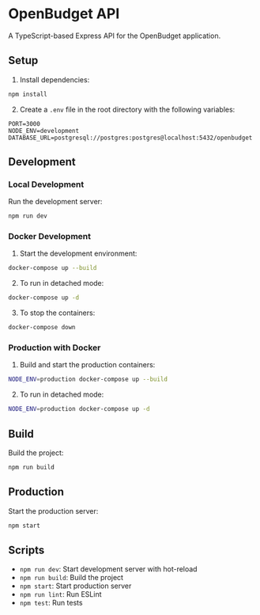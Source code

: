 # OpenBudget API

A TypeScript-based Express API for the OpenBudget application.

## Setup

1. Install dependencies:
```bash
npm install
```

2. Create a `.env` file in the root directory with the following variables:
```
PORT=3000
NODE_ENV=development
DATABASE_URL=postgresql://postgres:postgres@localhost:5432/openbudget
```

## Development

### Local Development
Run the development server:
```bash
npm run dev
```

### Docker Development
1. Start the development environment:
```bash
docker-compose up --build
```

2. To run in detached mode:
```bash
docker-compose up -d
```

3. To stop the containers:
```bash
docker-compose down
```

### Production with Docker
1. Build and start the production containers:
```bash
NODE_ENV=production docker-compose up --build
```

2. To run in detached mode:
```bash
NODE_ENV=production docker-compose up -d
```

## Build

Build the project:
```bash
npm run build
```

## Production

Start the production server:
```bash
npm start
```

## Scripts

- `npm run dev`: Start development server with hot-reload
- `npm run build`: Build the project
- `npm start`: Start production server
- `npm run lint`: Run ESLint
- `npm test`: Run tests 